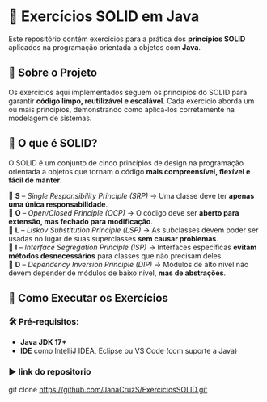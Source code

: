 # 📌 Exercícios SOLID em Java

Este repositório contém exercícios para a prática dos **princípios SOLID** aplicados na programação orientada a objetos com **Java**.

## 📖 Sobre o Projeto

Os exercícios aqui implementados seguem os princípios do SOLID para garantir **código limpo, reutilizável e escalável**. Cada exercício aborda um ou mais princípios, demonstrando como aplicá-los corretamente na modelagem de sistemas.

## 🔹 O que é SOLID?  

O SOLID é um conjunto de cinco princípios de design na programação orientada a objetos que tornam o código **mais compreensível, flexível e fácil de manter**.

🔹 **S** – *Single Responsibility Principle (SRP)* → Uma classe deve ter **apenas uma única responsabilidade**.  
🔹 **O** – *Open/Closed Principle (OCP)* → O código deve ser **aberto para extensão, mas fechado para modificação**.  
🔹 **L** – *Liskov Substitution Principle (LSP)* → As subclasses devem poder ser usadas no lugar de suas superclasses **sem causar problemas**.  
🔹 **I** – *Interface Segregation Principle (ISP)* → Interfaces específicas **evitam métodos desnecessários** para classes que não precisam deles.  
🔹 **D** – *Dependency Inversion Principle (DIP)* → Módulos de alto nível não devem depender de módulos de baixo nível, **mas de abstrações**.


## 🚀 Como Executar os Exercícios

### 🛠️ Pré-requisitos:
- **Java JDK 17+**
- **IDE** como IntelliJ IDEA, Eclipse ou VS Code (com suporte a Java)

### ▶️ link do repositorio 
   git clone https://github.com/JanaCruzS/ExerciciosSOLID.git


